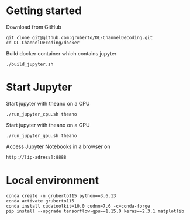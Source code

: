 # Getting started
Download from GitHub

    git clone git@github.com:gruberto/DL-ChannelDecoding.git
    cd DL-ChannelDecoding/docker
    
Build docker container which contains jupyter

    ./build_jupyter.sh

# Start Jupyter
Start jupyter with theano on a CPU

    ./run_jupyter_cpu.sh theano

Start jupyter with theano on a GPU

    ./run_jupyter_gpu.sh theano
    
Access Jupyter Notebooks in a browser on

    http://[ip-adress]:8888

# Local environment
    conda create -n gruberto115 python==3.6.13
    conda activate gruberto115
    conda install cudatoolkit=10.0 cudnn=7.6 -c=conda-forge 
    pip install --upgrade tensorflow-gpu==1.15.0 keras==2.3.1 matplotlib
